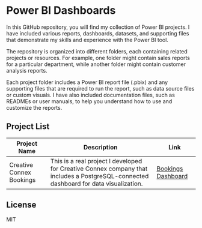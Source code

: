 # Power BI Dashboards

In this GitHub repository, you will find my collection of Power BI projects. I have included various reports, dashboards, datasets, and supporting files that demonstrate my skills and experience with the Power BI tool.

The repository is organized into different folders, each containing related projects or resources. For example, one folder might contain sales reports for a particular department, while another folder might contain customer analysis reports.

Each project folder includes a Power BI report file (.pbix) and any supporting files that are required to run the report, such as data source files or custom visuals. I have also included documentation files, such as READMEs or user manuals, to help you understand how to use and customize the reports.

## Project List


| Project Name | Description | Link 
| ------ | ------ | ------ |
| Creative Connex Bookings | This is a real project I developed for Creative Connex company that includes a PostgreSQL-connected dashboard for data visualization. | [Bookings Dashboard](https://github.com/BuenoIT/power-bi-projects/tree/main/Bookings_Dashboard)|


## License

MIT
